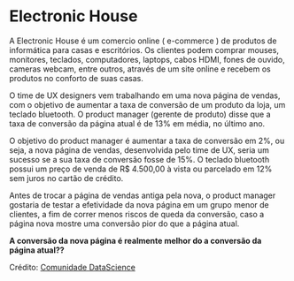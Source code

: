 # Electronic House

  A Electronic House é um comercio online ( e-commerce ) de produtos de informática
para casas e escritórios. Os clientes podem comprar mouses, monitores, teclados,
computadores, laptops, cabos HDMI, fones de ouvido, cameras webcam, entre
outros, através de um site online e recebem os produtos no conforto de suas casas.
<p>
O time de UX designers vem trabalhando em uma nova página de vendas, com o
objetivo de aumentar a taxa de conversão de um produto da loja, um teclado 
bluetooth. O product manager (gerente de produto) disse que a taxa de conversão
da página atual é de 13% em média, no último ano.
<p>
O objetivo do product manager é aumentar a taxa de conversão em 2%, ou seja, a
nova página de vendas, desenvolvida pelo time de UX, seria um sucesso se a sua
taxa de conversão fosse de 15%.
O teclado bluetooth possui um preço de venda de R$ 4.500,00 à vista ou parcelado
em 12% sem juros no cartão de crédito.
<p>
Antes de trocar a página de vendas antiga pela nova, o product manager gostaria
de testar a efetividade da nova página em um grupo menor de clientes, a fim de
correr menos riscos de queda da conversão, caso a página nova mostre uma
conversão pior do que a página atual.
<p>
<b>A conversão da nova página é realmente melhor do a conversão da página
atual??</b>
  <p>
Crédito: <a href="https://www.comunidadedatascience.com/">Comunidade DataScience</a>

